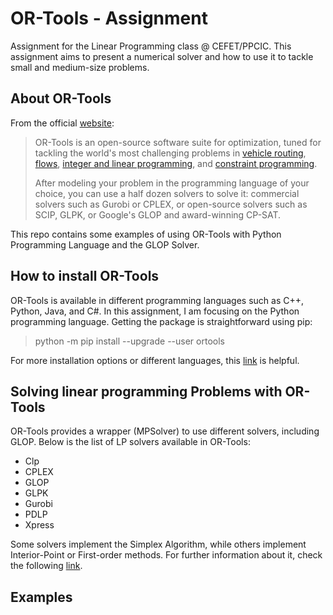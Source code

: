 # OR-Tools - Assignment

Assignment for the Linear Programming class @ CEFET/PPCIC. This assignment aims to present a numerical solver and how to use it to tackle small and medium-size problems. 

## About OR-Tools

From the official [website](https://developers.google.com/optimization): 

> OR-Tools is an open-source software suite for optimization, tuned for tackling the world's most challenging problems in [vehicle routing](https://developers.google.com/optimization/routing), [flows](https://developers.google.com/optimization/flow), [integer and linear programming](https://developers.google.com/optimization/lp), and [constraint programming]().
>
> After modeling your problem in the programming language of your choice, you can use a half dozen solvers to solve it: commercial solvers such as Gurobi or CPLEX, or open-source solvers such as SCIP, GLPK, or Google's GLOP and award-winning CP-SAT.

This repo contains some examples of using OR-Tools with Python Programming Language and the GLOP Solver.

## How to install OR-Tools

OR-Tools is available in different programming languages such as C++, Python, Java, and C#. In this assignment, I am focusing on the Python programming language. Getting the package is straightforward using pip:

> python -m pip install --upgrade --user ortools

For more installation options or different languages, this [link](https://developers.google.com/optimization/install) is helpful. 

## Solving linear programming Problems with OR-Tools

OR-Tools provides a wrapper (MPSolver) to use different solvers, including GLOP. Below is the list of LP solvers available in OR-Tools:

* Clp 
* CPLEX
* GLOP
* GLPK
* Gurobi
* PDLP
* Xpress

Some solvers implement the Simplex Algorithm, while others implement Interior-Point or First-order methods. For further information about it, check the following [link](https://developers.google.com/optimization/lp/lp_advanced).

## Examples



